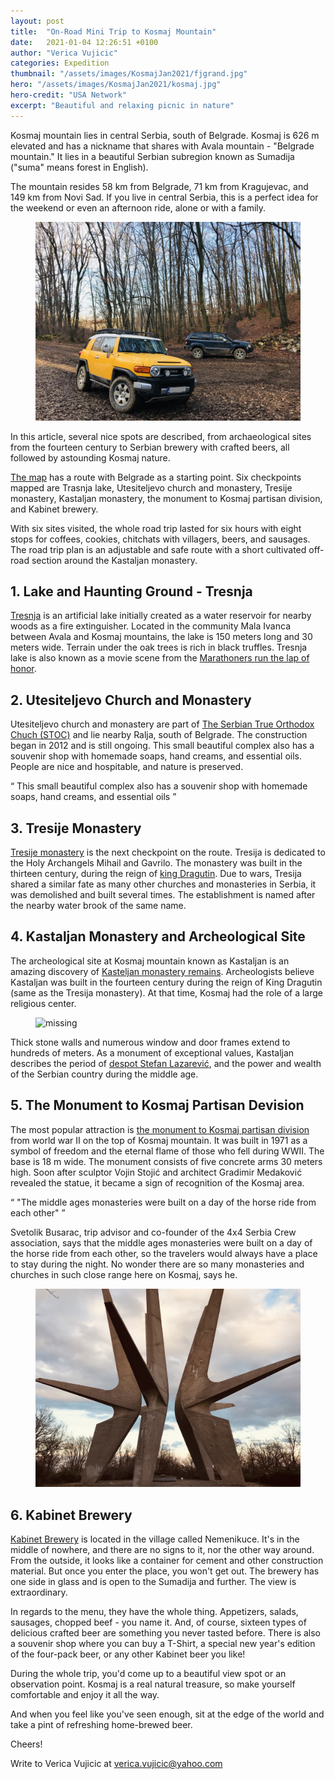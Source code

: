 ```yaml
---
layout: post
title:  "On-Road Mini Trip to Kosmaj Mountain"
date:   2021-01-04 12:26:51 +0100
author: "Verica Vujicic"
categories: Expedition
thumbnail: "/assets/images/KosmajJan2021/fjgrand.jpg"
hero: "/assets/images/KosmajJan2021/kosmaj.jpg"
hero-credit: "USA Network"
excerpt: "Beautiful and relaxing picnic in nature"
---
```

<drop-cap>K</drop-cap>osmaj mountain lies in central Serbia, south of Belgrade. Kosmaj is 626 m elevated and has a nickname that shares with Avala mountain - "Belgrade mountain." It lies in a beautiful Serbian subregion known as Sumadija ("suma" means forest in English). 

The mountain resides 58 km from Belgrade, 71 km from Kragujevac, and 149 km from Novi Sad. If you live in central Serbia, this is a perfect idea for the weekend or even an afternoon ride, alone or with a family. 

<figure>
    <img src='/assets/images/KosmajJan2021/fjgrand.jpg' alt='missing' />
    <figcaption></figcaption>
</figure>

In this article, several nice spots are described, from archaeological sites from the fourteen century to Serbian brewery with crafted beers, all followed by astounding Kosmaj nature. 

[The map](https://www.google.com/maps/d/edit?mid=13reG38meBXkGlPM2NKOIpeUNVjMEGPEb&ll=44.48714241478879%2C20.533426225075697&z=15) has a route with Belgrade as a starting point. Six checkpoints mapped are Trasnja lake, Utesiteljevo church and monastery, Tresije monastery, Kastaljan monastery, the monument to Kosmaj partisan division, and Kabinet brewery.

With six sites visited, the whole road trip lasted for six hours with eight stops for coffees, cookies, chitchats with villagers, beers, and sausages. The road trip plan is an adjustable and safe route with a short cultivated off-road section around the Kastaljan monastery.


## 1. Lake and Haunting Ground - Tresnja

[Tresnja](https://www.google.com/search?q=jezero+tresnja&client=safari&rls=en&sxsrf=ALeKk036sVXdd6tQ3kRWTjvWWXIXpJqxjA:1609769758284&source=lnms&tbm=isch&sa=X&ved=2ahUKEwiE9fLUu4LuAhWEPewKHZntDMEQ_AUoAXoECAUQAw&biw=1440&bih=837) is an artificial lake initially created as a water reservoir for nearby woods as a fire extinguisher. Located in the community Mala Ivanca between Avala and Kosmaj mountains, the lake is 150 meters long and 30 meters wide. Terrain under the oak trees is rich in black truffles. Tresnja lake is also known as a movie scene from the [Marathoners run the lap of honor](https://www.imdb.com/title/tt0084302/?ref_=nm_flmg_wr_21). 


## 2. Utesiteljevo Church and Monastery

Utesiteljevo church and monastery are part of [The Serbian True Orthodox Chuch (STOC)](https://en.wikipedia.org/wiki/Serbian_True_Orthodox_Church) and lie nearby Ralja, south of Belgrade. The construction began in 2012 and is still ongoing. This small beautiful complex also has a souvenir shop with homemade soaps, hand creams, and essential oils. People are nice and hospitable, and nature is preserved.  

<div class="aside-quote"><q>
    This small beautiful complex also has a souvenir shop with homemade soaps, hand creams, and essential oils
</q></div>

## 3. Tresije Monastery

[Tresije monastery](https://www.google.com/search?q=tresije+monastery&client=safari&rls=en&sxsrf=ALeKk0384v5IZH2rTYEdWExnkGkt03U86g:1609775305350&source=lnms&tbm=isch&sa=X&ved=2ahUKEwjT-fip0ILuAhVEPewKHZWtA9kQ_AUoAXoECAYQAw&biw=1440&bih=837) is the next checkpoint on the route. Tresija is dedicated to the Holy Archangels Mihail and Gavrilo. The monastery was built in the thirteen century, during the reign of [king Dragutin](https://en.wikipedia.org/wiki/Stefan_Dragutin). Due to wars, Tresija shared a similar fate as many other churches and monasteries in Serbia, it was demolished and built several times. The establishment is named after the nearby water brook of the same name.
 

## 4. Kastaljan Monastery and Archeological Site

The archeological site at Kosmaj mountain known as Kastaljan is an amazing discovery of [Kasteljan monastery remains](https://beogradskonasledje.rs/kd/zavod/sopot/manastir-kastaljan.html). Archeologists believe Kastaljan was built in the fourteen century during the reign of King Dragutin (same as the Tresija monastery). At that time, Kosmaj had the role of a large religious center. 

<figure>
    <img src='/assets/images/KosmajJan2021/kastaljann.jpg' alt='missing' />
    <figcaption></figcaption>
</figure>

Thick stone walls and numerous window and door frames extend to hundreds of meters. As a monument of exceptional values, Kastaljan describes the period of [despot Stefan Lazarević](https://en.wikipedia.org/wiki/Stefan_Lazarević), and the power and wealth of the Serbian country during the middle age. 
 
 
## 5. The Monument to Kosmaj Partisan Devision

The most popular attraction is [the monument to Kosmaj partisan division](https://www.google.com/search?q=kosmaj+monument&client=safari&rls=en&sxsrf=ALeKk01vn09QjggLNOzBUW-4b4cU6m2WFg:1609777439142&source=lnms&tbm=isch&sa=X&ved=2ahUKEwixrrWj2ILuAhWRCuwKHebMC1oQ_AUoAXoECBIQAw&biw=1440&bih=837) from world war II on the top of Kosmaj mountain. It was built in 1971 as a symbol of freedom and the eternal flame of those who fell during WWII. The base is 18 m wide. The monument consists of five concrete arms 30 meters high. Soon after sculptor Vojin Stojić and architect Gradimir Medaković revealed the statue, it became a sign of recognition of the Kosmaj area.

<div class="aside-quote"><q>
    "The middle ages monasteries were built on a day of the horse ride from each other"
</q></div>

Svetolik Busarac, trip advisor and co-founder of the 4x4 Serbia Crew association, says that the middle ages monasteries were built on a day of the horse ride from each other, so the travelers would always have a place to stay during the night. No wonder there are so many monasteries and churches in such close range here on Kosmaj, says he.

<figure>
    <img src='/assets/images/KosmajJan2021/partizani.jpg' alt='missing' />
    <figcaption></figcaption>
</figure>


## 6. Kabinet Brewery

[Kabinet Brewery](https://www.kabinet.rs/index.php/en) is located in the village called Nemenikuce. It's in the middle of nowhere, and there are no signs to it, nor the other way around. From the outside, it looks like a container for cement and other construction material. But once you enter the place, you won't get out. The brewery has one side in glass and is open to the Sumadija and further. The view is extraordinary. 

In regards to the menu, they have the whole thing. Appetizers, salads, sausages, chopped beef - you name it. And, of course, sixteen types of delicious crafted beer are something you never tasted before. There is also a souvenir shop where you can buy a T-Shirt, a special new year's edition of the four-pack beer, or any other Kabinet beer you like!


During the whole trip, you'd come up to a beautiful view spot or an observation point. Kosmaj is a real natural treasure, so make yourself comfortable and enjoy it all the way.


And when you feel like you've seen enough, sit at the edge of the world and take a pint of refreshing home-brewed beer.

Cheers!



Write to Verica Vujicic at [verica.vujicic@yahoo.com](mailto:verica.vujicic@yahoo.com)